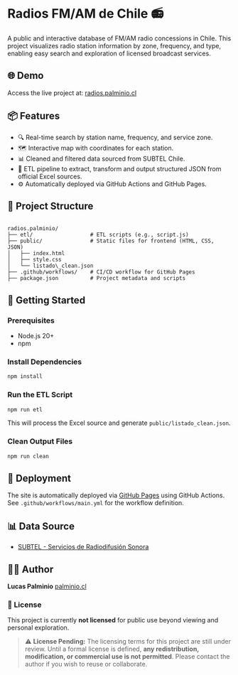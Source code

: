 # Radios FM/AM de Chile 📻

A public and interactive database of FM/AM radio concessions in Chile. This project visualizes radio station information by zone, frequency, and type, enabling easy search and exploration of licensed broadcast services.

## 🌐 Demo

Access the live project at: [radios.palminio.cl](https://radios.palminio.cl)

## 📦 Features

- 🔍 Real-time search by station name, frequency, and service zone.
- 🗺️ Interactive map with coordinates for each station.
- 📊 Cleaned and filtered data sourced from SUBTEL Chile.
- 🧪 ETL pipeline to extract, transform and output structured JSON from official Excel sources.
- ⚙️ Automatically deployed via GitHub Actions and GitHub Pages.

## 📁 Project Structure

```

radios.palminio/
├── etl/                  # ETL scripts (e.g., script.js)
├── public/               # Static files for frontend (HTML, CSS, JSON)
│   ├── index.html
│   ├── style.css
│   └── listado\_clean.json
├── .github/workflows/    # CI/CD workflow for GitHub Pages
├── package.json          # Project metadata and scripts

```

## 🔧 Getting Started

### Prerequisites

- Node.js 20+
- npm

### Install Dependencies

```bash
npm install
```

### Run the ETL Script

```bash
npm run etl
```

This will process the Excel source and generate `public/listado_clean.json`.

### Clean Output Files

```bash
npm run clean
```

## 🚀 Deployment

The site is automatically deployed via [GitHub Pages](https://pages.github.com/) using GitHub Actions. See `.github/workflows/main.yml` for the workflow definition.

## 📊 Data Source

* [SUBTEL - Servicios de Radiodifusión Sonora](https://www.subtel.gob.cl/inicio-concesionario/servicios-de-telecomunicaciones/servicios-de-radiodifusion-sonora/)

## 👨‍💻 Author

**Lucas Palminio**
[palminio.cl](https://palminio.cl)

### 📄 License

This project is currently **not licensed** for public use beyond viewing and personal exploration.

> ⚠️ **License Pending:**
> The licensing terms for this project are still under review. Until a formal license is defined, **any redistribution, modification, or commercial use is not permitted**. Please contact the author if you wish to reuse or collaborate.




